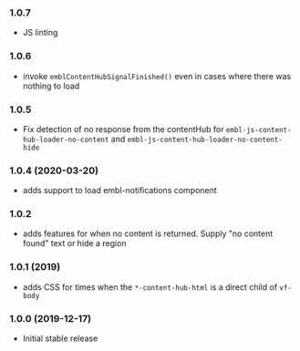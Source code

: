 ### 1.0.7

* JS linting

### 1.0.6

* invoke `emblContentHubSignalFinished()` even in cases where there was nothing to load

### 1.0.5

* Fix detection of no response from the contentHub for `embl-js-content-hub-loader-no-content` and `embl-js-content-hub-loader-no-content-hide`

### 1.0.4 (2020-03-20)

* adds support to load embl-notifications component

### 1.0.2

* adds features for when no content is returned. Supply "no content found" text or hide a region

### 1.0.1 (2019)

* adds CSS for times when the `*-content-hub-html` is a direct child of `vf-body`

### 1.0.0 (2019-12-17)

* Initial stable release
